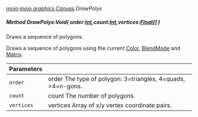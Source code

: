 _[mojo](../../modules/mojo/mojo-module.md):[mojo.graphics](../../modules/mojo/mojo-graphics.md).[Canvas](../../modules/mojo/mojo-graphics-canvas.md).DrawPolys_
##### Method DrawPolys:Void( order:[Int](../../modules/wonkey/wonkey-types-int.md),count:[Int](../../modules/wonkey/wonkey-types-int.md),vertices:[Float](../../modules/wonkey/wonkey-types-float.md)[] )
Draws a sequence of polygons.

Draws a sequence of polygons using the current [Color](mojo-graphics-canvas-color.md), [BlendMode](mojo-graphics-canvas-blendmode.md) and [Matrix](mojo-graphics-canvas-matrix.md).

| Parameters |    |
|:-----------|:---|
| `order` | order The type of polygon: 3=triangles, 4=quads, >4=n-gons. |
| `count` | count The number of polygons. |
| `vertices` | vertices Array of x/y vertex coordinate pairs. |
